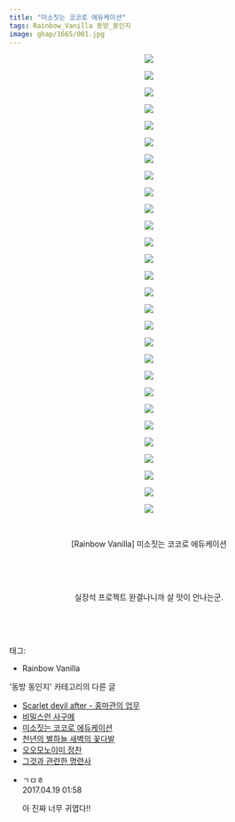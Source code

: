 ```yaml
---
title: "미소짓는 코코로 에듀케이션"
tags: Rainbow_Vanilla 동방_동인지
image: ghap/1665/001.jpg
---
```

<div class="article">
<p style="text-align: center; clear: none; float: none;"><img src="{{ site.nasurl }}/ghap/1665/001.jpg"/></p>
<p style="text-align: center; clear: none; float: none;"><img src="{{ site.nasurl }}/ghap/1665/002.jpg"/></p>
<p style="text-align: center; clear: none; float: none;"><img src="{{ site.nasurl }}/ghap/1665/003.jpg"/></p>
<p style="text-align: center; clear: none; float: none;"><img src="{{ site.nasurl }}/ghap/1665/004.jpg"/></p>
<p style="text-align: center; clear: none; float: none;"><img src="{{ site.nasurl }}/ghap/1665/005.jpg"/></p>
<p style="text-align: center; clear: none; float: none;"><img src="{{ site.nasurl }}/ghap/1665/006.jpg"/></p>
<p style="text-align: center; clear: none; float: none;"><img src="{{ site.nasurl }}/ghap/1665/007.jpg"/></p>
<p style="text-align: center; clear: none; float: none;"><img src="{{ site.nasurl }}/ghap/1665/008.jpg"/></p>
<p style="text-align: center; clear: none; float: none;"><img src="{{ site.nasurl }}/ghap/1665/009.jpg"/></p>
<p style="text-align: center; clear: none; float: none;"><img src="{{ site.nasurl }}/ghap/1665/010.jpg"/></p>
<p style="text-align: center; clear: none; float: none;"><img src="{{ site.nasurl }}/ghap/1665/011.jpg"/></p>
<p style="text-align: center; clear: none; float: none;"><img src="{{ site.nasurl }}/ghap/1665/012.jpg"/></p>
<p style="text-align: center; clear: none; float: none;"><img src="{{ site.nasurl }}/ghap/1665/013.jpg"/></p>
<p style="text-align: center; clear: none; float: none;"><img src="{{ site.nasurl }}/ghap/1665/014.jpg"/></p>
<p style="text-align: center; clear: none; float: none;"><img src="{{ site.nasurl }}/ghap/1665/015.jpg"/></p>
<p style="text-align: center; clear: none; float: none;"><img src="{{ site.nasurl }}/ghap/1665/016.jpg"/></p>
<p style="text-align: center; clear: none; float: none;"><img src="{{ site.nasurl }}/ghap/1665/017.jpg"/></p>
<p style="text-align: center; clear: none; float: none;"><img src="{{ site.nasurl }}/ghap/1665/018.jpg"/></p>
<p style="text-align: center; clear: none; float: none;"><img src="{{ site.nasurl }}/ghap/1665/019.jpg"/></p>
<p style="text-align: center; clear: none; float: none;"><img src="{{ site.nasurl }}/ghap/1665/020.jpg"/></p>
<p style="text-align: center; clear: none; float: none;"><img src="{{ site.nasurl }}/ghap/1665/021.jpg"/></p>
<p style="text-align: center; clear: none; float: none;"><img src="{{ site.nasurl }}/ghap/1665/022.jpg"/></p>
<p style="text-align: center; clear: none; float: none;"><img src="{{ site.nasurl }}/ghap/1665/023.jpg"/></p>
<p style="text-align: center; clear: none; float: none;"><img src="{{ site.nasurl }}/ghap/1665/024.jpg"/></p>
<p style="text-align: center; clear: none; float: none;"><img src="{{ site.nasurl }}/ghap/1665/025.jpg"/></p>
<p style="text-align: center; clear: none; float: none;"><img src="{{ site.nasurl }}/ghap/1665/026.jpg"/></p>
<p style="text-align: center; clear: none; float: none;"><img src="{{ site.nasurl }}/ghap/1665/027.jpg"/></p>
<p style="text-align: center; clear: none; float: none;"><img src="{{ site.nasurl }}/ghap/1665/028.jpg"/></p>
<p style="text-align: center; clear: none; float: none;"><br/></p>
<p style="text-align: center; clear: none; float: none;">[Rainbow Vanilla] 미소짓는 코코로 에듀케이션</p>
<p style="text-align: center; clear: none; float: none;"><br/></p>
<p style="text-align: center; clear: none; float: none;"><br/></p>
<p style="text-align: center; clear: none; float: none;">실장석 프로젝트 완결나니까 살 맛이 안나는군.</p>
<p style="text-align: center; clear: none; float: none;"><br/></p>
<p><br/></p>
</div><div class="tagTrail">
<p>태그: </p>
<ul>
<li>Rainbow Vanilla</li>
</ul>
</div><div class="another">
<p>'동방 동인지' 카테고리의 다른 글</p>
<ul>
<li><a href="/2016-08-18-ghap_1667">Scarlet devil after - 홍마관의 업무</a></li>
<li><a href="/2016-08-18-ghap_1666">비밀스런 사구메</a></li>
<li><a href="/2016-08-18-ghap_1665">미소짓는 코코로 에듀케이션</a></li>
<li><a href="/2016-08-18-ghap_1663">천년의 별하늘 새벽의 꽃다발</a></li>
<li><a href="/2016-08-18-ghap_1662">오오모노이미 정찬</a></li>
<li><a href="/2016-08-17-ghap_1661">그것과 관련한 명련사</a></li>
</ul>
</div><div class="cb_module cb_fluid">
<div class="cb_wrt cb_profile">
<div class="comment">
<ul>
<li class="cb_thumb_off" id="comment14968769">
<div class="cb_comment_area">
<div class="cb_info_area">
<div class="cb_section">
<span class="cb_nick_name">ㄱㅁㅎ</span>
</div>
<div class="cb_section">
<span class="cb_date">2017.04.19 01:58 </span>
</div>
</div>
<div class="cb_dsc_comment">
<p class="cb_dsc">
											아 진짜 너무 귀엽다!!
										</p>
</div>
</div></li>
</ul>
</div>
</div><!-- commentList close -->
</div>
<br/>
<p id="refer"></p>
<br/>
